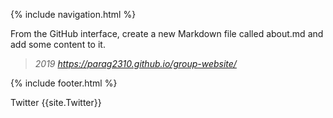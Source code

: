 {% include navigation.html %}

From the GitHub interface, create a new Markdown file called about.md and add some content to it.
> *2019 https://parag2310.github.io/group-website/*


{% include footer.html %}

Twitter {{site.Twitter}}
